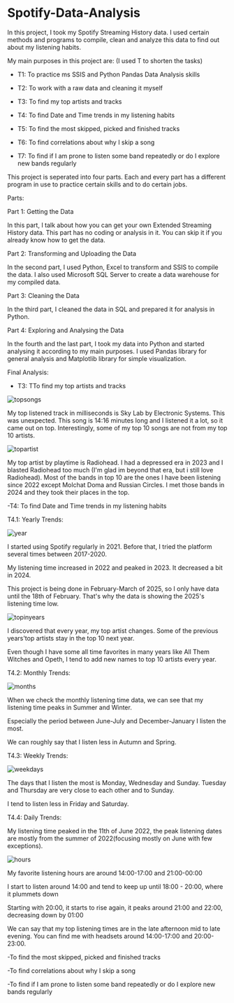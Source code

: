 # Spotify-Data-Analysis
In this project, I took my Spotify Streaming History data. I used certain methods and programs to compile, clean and analyze this data to find out about my listening habits.

My main purposes in this project are: (I used T to shorten the tasks)

- T1: To practice ms SSIS and Python Pandas Data Analysis skills

- T2: To work with a raw data and cleaning it myself

- T3: To find my top artists and tracks

- T4: To find Date and Time trends in my listening habits

- T5: To find the most skipped, picked and finished tracks

- T6: To find correlations about why I skip a song

- T7: To find if I am prone to listen some band repeatedly or do I explore new bands regularly

This project is seperated into four parts. Each and every part has a different program in use to practice certain skills and to do certain jobs.

Parts:
 

Part 1: Getting the Data
 

In this part, I talk about how you can get your own Extended Streaming History data. This part has no coding or analysis in it. You can skip it if you already know how to get
the data.

Part 2: Transforming and Uploading the Data
 

In the second part, I used Python, Excel to transform and SSIS to compile the data. I also used Microsoft SQL Server to create a data warehouse for my compiled data.

Part 3: Cleaning the Data
 

In the third part, I cleaned the data in SQL and prepared it for analysis in Python.

Part 4: Exploring and Analysing the Data
 

In the fourth and the last part, I took my data into Python and started analysing it according to my main purposes. I used Pandas library for general analysis
and Matplotlib library for simple visualization.


Final Analysis:
 

- T3: TTo find my top artists and tracks
 

![topsongs](https://github.com/user-attachments/assets/0fc3d7cc-519b-4034-b24a-761493e2adf8)


My top listened track in milliseconds is Sky Lab by Electronic Systems. This was unexpected. This song is 14:16 minutes long and I listened it a lot, so it came
out on top. Interestingly, some of my top 10 songs are not from my top 10 artists.

![topartist](https://github.com/user-attachments/assets/4e848403-5f9e-41f9-8676-ced4554e566a)

My top artist by playtime is Radiohead. I had a depressed era in 2023 and I blasted Radiohead too much (I'm glad im beyond that era, but i still love Radiohead).
Most of the bands in top 10 are the ones I have been listening since 2022 except Molchat Doma and Russian Circles. I met those bands in 2024 and they took their
places in the top.

-T4: To find Date and Time trends in my listening habits 


T4.1: Yearly Trends:
 

![year](https://github.com/user-attachments/assets/4cf1e640-2b23-4a14-9340-57a7e00cf1e1)

I started using Spotify regularly in 2021. Before that, I tried the platform several times between 2017-2020.

My listening time increased in 2022 and peaked in 2023. It decreased a bit in 2024.

This project is being done in February-March of 2025, so I only have data until the 18th of February. That's why the data is showing the 2025's listening time low.

![topinyears](https://github.com/user-attachments/assets/59c30fba-9ed2-4880-81eb-6c5c7bb96b84)

I discovered that every year, my top artist changes. Some of the previous years'top artists stay in the top 10 next year.

Even though I have some all time favorites in many years like All Them Witches and Opeth, I tend to add new names to top 10 artists every year.


T4.2: Monthly Trends:
 

![months](https://github.com/user-attachments/assets/74cc6e5d-21b2-4e87-8f24-bc01c4faf64d)

When we check the monthly listening time data, we can see that my listening time peaks in Summer and Winter.

Especially the period between June-July and December-January I listen the most.

We can roughly say that I listen less in Autumn and Spring.


T4.3: Weekly Trends:
 

![weekdays](https://github.com/user-attachments/assets/cd3552b6-1ae3-454e-b6ad-55cb1796f78f)

The days that I listen the most is Monday, Wednesday and Sunday. Tuesday and Thursday are very close to each other and to Sunday.

I tend to listen less in Friday and Saturday.


T4.4: Daily Trends:
 

My listening time peaked in the 11th of June 2022, the peak listening dates are mostly from the summer of 2022(focusing mostly on June with few exceptions).

![hours](https://github.com/user-attachments/assets/a3c79888-25c9-4087-9c7d-dd224f837f38)

My favorite listening hours are around 14:00-17:00 and 21:00-00:00

I start to listen around 14:00 and tend to keep up until 18:00 - 20:00, where it plummets down

Starting with 20:00, it starts to rise again, it peaks around 21:00 and 22:00, decreasing down by 01:00

We can say that my top listening times are in the late afternoon mid to late evening. You can find me with headsets around 14:00-17:00 and 20:00-23:00.


-To find the most skipped, picked and finished tracks


-To find correlations about why I skip a song


-To find if I am prone to listen some band repeatedly or do I explore new bands regularly

